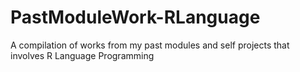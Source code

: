 # PastModuleWork-RLanguage
 A compilation of works from my past modules and self projects that involves R Language Programming
